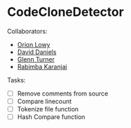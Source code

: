 # CodeCloneDetector

Collaborators:

- [Orion Lowy](https://github.com/oslowy)
- [David Daniels](https://github.com/tetricz)
- [Glenn Turner](https://github.com/glenntu15)
- [Rabimba Karanjai](https://github.com/rabimba)

Tasks:

- [ ] Remove comments from source
- [ ] Compare linecount
- [ ] Tokenize file function
- [ ] Hash Compare function
